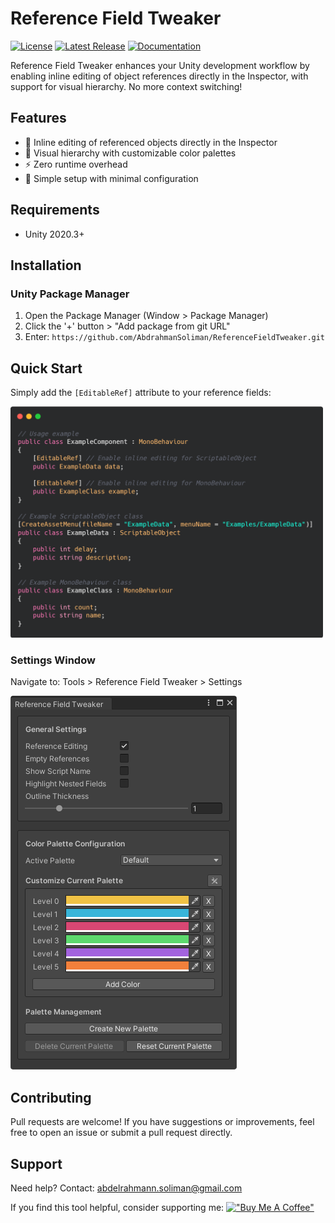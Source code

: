 # Reference Field Tweaker
[![License](https://img.shields.io/badge/license-MIT-green.svg)](https://opensource.org/licenses/MIT)
[![Latest Release](https://img.shields.io/github/v/release/AbdrahmanSoliman/ReferenceFieldTweaker?include_prereleases&sort=semver&color=orange)](https://github.com/AbdrahmanSoliman/ReferenceFieldTweaker/releases)
[![Documentation](https://img.shields.io/badge/documentation-available-blue)](https://github.com/AbdrahmanSoliman/ReferenceFieldTweaker/blob/master/Docs~/Documentation/Reference%20Field%20Tweaker%20Documentation.pdf)

Reference Field Tweaker enhances your Unity development workflow by enabling inline editing of object references directly in the Inspector, with support for visual hierarchy. No more context switching!

## Features
- 🎯 Inline editing of referenced objects directly in the Inspector
- 🎨 Visual hierarchy with customizable color palettes
- ⚡ Zero runtime overhead
- 🔧 Simple setup with minimal configuration

## Requirements
- Unity 2020.3+

## Installation
### Unity Package Manager
1. Open the Package Manager (Window > Package Manager)
2. Click the '+' button > "Add package from git URL"
3. Enter: `https://github.com/AbdrahmanSoliman/ReferenceFieldTweaker.git`

## Quick Start
Simply add the `[EditableRef]` attribute to your reference fields:

<img src="https://github.com/AbdrahmanSoliman/ReferenceFieldTweaker/blob/master/Docs~/Images/CodeExample.png" alt="Code Example" width="500" height="370" />

### Settings Window
Navigate to: Tools > Reference Field Tweaker > Settings

<img src="https://github.com/AbdrahmanSoliman/ReferenceFieldTweaker/blob/master/Docs~/Images/SettingsWindow.png" alt="Settings Window UI" width="362" height="598" />

## Contributing
Pull requests are welcome! If you have suggestions or improvements, feel free to open an issue or submit a pull request directly.

## Support
Need help? Contact: abdelrahmann.soliman@gmail.com

If you find this tool helpful, consider supporting me:
[!["Buy Me A Coffee"](https://img.shields.io/badge/Buy_Me_A_Coffee-FFDD00?style=flat&logo=buy-me-a-coffee&logoColor=black)](https://www.buymeacoffee.com/abdelrahmansoliman)